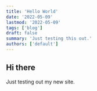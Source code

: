```yaml
---
title: 'Hello World'
date: '2022-05-09'
lastmod: '2022-05-09'
tags: ['blog']
draft: false
summary: 'Just testing this out.'
authors: ['default']
---
```


## Hi there

Just testing out my new site.
